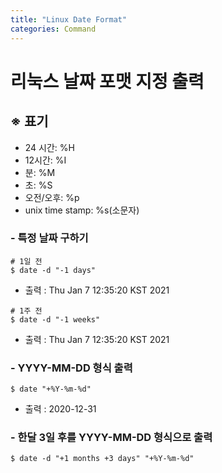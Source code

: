 ```yaml
---
title: "Linux Date Format"
categories: Command
---
```


# 리눅스 날짜 포맷 지정 출력

## ※ 표기
- 24 시간: %H
- 12시간: %I
- 분: %M
- 초: %S
- 오전/오후: %p
- unix time stamp: %s(소문자)

### - 특정 날짜 구하기
```
# 1일 전
$ date -d "-1 days"
```
- 출력 : Thu Jan  7 12:35:20 KST 2021
```
# 1주 전
$ date -d "-1 weeks"
```
- 출력 : Thu Jan  7 12:35:20 KST 2021

### - YYYY-MM-DD 형식 출력
```
$ date "+%Y-%m-%d" 
```
- 출력 : 2020-12-31

### - 한달 3일 후를 YYYY-MM-DD 형식으로 출력
```
$ date -d "+1 months +3 days" "+%Y-%m-%d"
```
